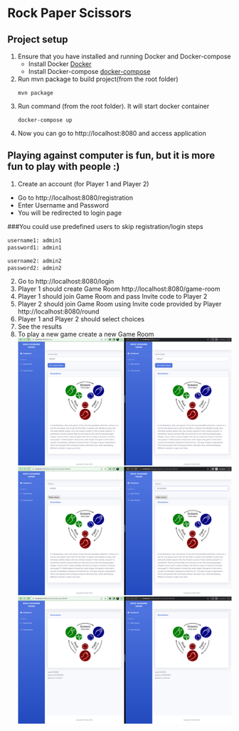 # Rock Paper Scissors

## Project setup

1. Ensure that you have installed and running Docker and Docker-compose
   * Install Docker [Docker](https://www.docker.com/products/docker-desktop)
   * Install Docker-compose  [docker-compose](https://docs.docker.com/compose/install/)
2. Run mvn package to build project(from the root folder)
   ```
   mvn package
   ```
3. Run command (from the root folder). It will start docker container
   ```
   docker-compose up
   ```
4. Now you can go to http://localhost:8080 and access application

## Playing against computer is fun, but it is more fun to play with people :)
1. Create an account (for Player 1 and Player 2)
* Go to http://localhost:8080/registration
* Enter Username and Password
* You will be redirected to login page

###You could use predefined users to skip registration/login steps
   ```
   username1: admin1
   password1: admin1
   ```
   ```
   username2: admin2
   password2: admin2
   ```
2. Go to http://localhost:8080/login
3. Player 1 should create Game Room http://localhost:8080/game-room
4. Player 1 should join Game Room and pass Invite code to Player 2
5. Player 2 should join Game Room using Invite code provided by Player http://localhost:8080/round
6. Player 1 and Player 2 should select choices
7. See the results
8. To play a new game create a new Game Room
![img.png](img.png)
![img_1.png](img_1.png)
![img_2.png](img_2.png)
